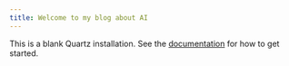 ```yaml
---
title: Welcome to my blog about AI
---
```


This is a blank Quartz installation.
See the [documentation](https://quartz.jzhao.xyz) for how to get started.
